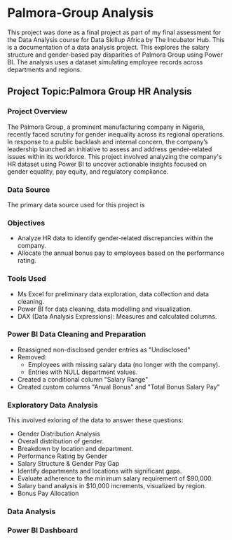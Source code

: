 # Palmora-Group Analysis
This project was done as a final project as part of my final assessment for the Data Analysis course for Data Skillup Africa by The Incubator Hub.
This is a documentation of a data analysis project. This explores the salary structure and gender-based pay disparities of Palmora Group using Power BI. The analysis uses a dataset simulating employee records across departments and regions. 

## Project Topic:Palmora Group HR Analysis

### Project Overview
The Palmora Group, a prominent manufacturing company in Nigeria, recently faced scrutiny for gender inequality across its regional operations. In response to a public backlash and internal concern, the company’s leadership launched an initiative to assess and address gender-related issues within its workforce.
This project involved analyzing the company's HR dataset using Power BI to uncover actionable insights focused on gender equality, pay equity, and regulatory compliance.

### Data Source
The primary data source used for this project is 

### Objectives
- Analyze HR data to identify gender-related discrepancies within the company.
- Allocate the annual bonus pay to employees based on the performance rating.
 
### Tools Used
- Ms Excel for preliminary data exploration, data collection and data cleaning.
- Power BI for data cleaning, data modelling and visualization.
- DAX (Data Analysis Expressions): Measures and calculated columns.

### Power BI Data Cleaning and Preparation
  - Reassigned non-disclosed gender entries as "Undisclosed"
  - Removed:
    -  Employees with missing salary data (no longer with the company).
    -  Entries with NULL department values.
  - Created a conditional column "Salary Range"
  - Created custom columns "Anual Bonus" and "Total Bonus Salary Pay"
   
### Exploratory Data Analysis
This involved exloring of the data to answer these questions:
- Gender Distribution Analysis
 -  Overall distribution of gender.
-   Breakdown by location and department.
- Performance Rating by Gender
- Salary Structure & Gender Pay Gap
-  Identify departments and locations with significant gaps.
- Evaluate adherence to the minimum salary requirement of $90,000.
- Salary band analysis in $10,000 increments, visualized by region.
- Bonus Pay Allocation


### Data Analysis

### Power BI Dashboard
